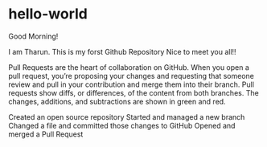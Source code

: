 # hello-world

Good Morning!

I am Tharun. This is my forst Github Repository
Nice to meet you all!!

Pull Requests are the heart of collaboration on GitHub. 
When you open a pull request, you’re proposing your changes and requesting that someone review and pull in your contribution and merge them into their branch. 
Pull requests show diffs, or differences, of the content from both branches. 
The changes, additions, and subtractions are shown in green and red.

Created an open source repository
Started and managed a new branch
Changed a file and committed those changes to GitHub
Opened and merged a Pull Request


